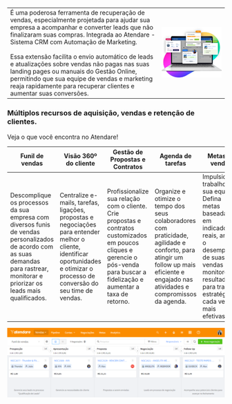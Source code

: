 

| | |
|-|-|
|É uma poderosa ferramenta de recuperação de vendas, especialmente projetada para ajudar sua empresa a acompanhar e converter leads que não finalizaram suas compras. Integrada ao Atendare - Sistema CRM com Automação de Marketing. <br><br>Essa extensão facilita o envio automático de leads e atualizações sobre vendas não pagas nas suas landing pages ou manuais do Gestão Online, permitindo que sua equipe de vendas e marketing reaja rapidamente para recuperar clientes e aumentar suas conversões. | ![](https://github.com/Gestao-Online/public-docs/blob/f8ea0d48483b84e8547b2a67f1e69c2c98f9e8e5/erp-v2/assets/marketplace/go_atendare_vendas_nao_pagas/atendare_imagem_modelo.png?raw=true) |

### Múltiplos recursos de aquisição, vendas e retenção de clientes.

Veja o que você encontra no Atendare!

|Funil de vendas |Visão 360º do cliente |Gestão de Propostas e Contratos |Agenda de tarefas |Metas de vendas |
|----------------|----------------------|--------------------------------|------------------|----------------|
|Descomplique os processos da sua empresa com diversos funis de vendas personalizados de acordo com as suas demandas para rastrear, monitorar e priorizar os leads mais qualificados.|Centralize e-mails, tarefas, ligações, propostas e negociações para entender melhor o cliente, identificar oportunidades e otimizar o processo de conversão do seu time de vendas.|Profissionalize sua relação com o cliente. Crie propostas e contratos customizados em poucos cliques e gerencie o pós-venda para buscar a fidelização e aumentar a taxa de retorno.|Organize e otimize o tempo dos seus colaboradores com praticidade, agilidade e conforto, para atingir um follow up mais eficiente e engajado nas atividades e compromissos da agenda.|Impulsione o trabalho da sua equipe. Defina metas baseadas em indicadores reais, analise o desempenho de suas vendas e monitore os resultados, para traçar estratégias cada vez mais efetivas|

![](https://github.com/Gestao-Online/public-docs/blob/f8ea0d48483b84e8547b2a67f1e69c2c98f9e8e5/erp-v2/assets/marketplace/go_atendare_vendas_nao_pagas/tela-exemplo-atendare-dashboard-vendas.png?raw=true)